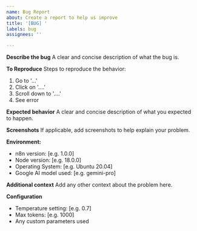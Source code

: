 ```yaml
---
name: Bug Report
about: Create a report to help us improve
title: '[BUG] '
labels: bug
assignees: ''

---
```


**Describe the bug**
A clear and concise description of what the bug is.

**To Reproduce**
Steps to reproduce the behavior:
1. Go to '...'
2. Click on '....'
3. Scroll down to '....'
4. See error

**Expected behavior**
A clear and concise description of what you expected to happen.

**Screenshots**
If applicable, add screenshots to help explain your problem.

**Environment:**
- n8n version: [e.g. 1.0.0]
- Node version: [e.g. 18.0.0]
- Operating System: [e.g. Ubuntu 20.04]
- Google AI model used: [e.g. gemini-pro]

**Additional context**
Add any other context about the problem here.

**Configuration**
- Temperature setting: [e.g. 0.7]
- Max tokens: [e.g. 1000]
- Any custom parameters used
